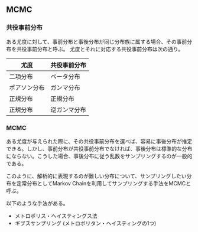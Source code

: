 ## MCMC
### 共役事前分布
ある尤度に対して、事前分布と事後分布が同じ分布族に属する場合、その事前分布を共役事前分布と呼ぶ。
尤度とそれに対応する共役事前分布は次の通り。

| 尤度 | 共役事前分布 |
| --- | --- | 
| 二項分布 | ベータ分布 | 
| ポアソン分布 | ガンマ分布 | 
| 正規分布 | 正規分布 | 
| 正規分布 | 逆ガンマ分布 |

### MCMC
ある尤度が与えられた際に、その共役事前分布を選べば、容易に事後分布が推定できる。しかし、事前分布が共役事前分布でなければ、事後分布は標準的な分布にならない。こうした場合、事後分布に従う乱数をサンプリングするのが一般的である。

このように、解析的に表現するのが難しい分布について、サンプリングしたい分布を定常分布としてMarkov Chainを利用してサンプリングする手法をMCMCと呼ぶ。

以下のような手法がある。
- メトロポリス・ヘイスティングス法
- ギブスサンプリング (メトロポリタン・ヘイスティングの1つ)